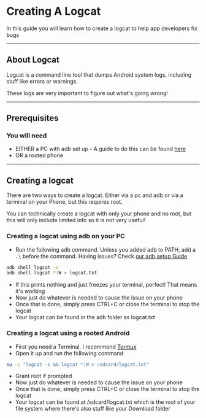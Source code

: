 # Creating A Logcat

In this guide you will learn how to create a logcat to help app developers fix bugs

---

## About Logcat

Logcat is a command line tool that dumps Android system logs, including stuff like errors or warnings.

These logs are very important to figure out what's going wrong!

---

## Prerequisites

### You will need

- EITHER a PC with adb set up - A guide to do this can be found [here](./SettingUpAdb.md)
- OR a rooted phone

---

## Creating a logcat

There are two ways to create a logcat. Either via a pc and adb or via a terminal on your Phone, but this requires root.

You can technically create a logcat with only your phone and no root, but this will only include limited info so it is not very useful!

### Creating a logcat using adb on your PC

- Run the following adb command. Unless you added adb to PATH, add a `.\` before the command. Having issues? Check [our adb setup Guide](./SettingUpAdb.md#getting-started-using-adb)

```bash
adb shell logcat -c
adb shell logcat *:W > logcat.txt
```

- If this prints nothing and just freezes your terminal, perfect! That means it's working
- Now just do whatever is needed to cause the issue on your phone
- Once that is done, simply press CTRL+C or close the terminal to stop the logcat
- Your logcat can be found in the adb folder as logcat.txt

### Creating a logcat using a rooted Android

- First you need a Terminal. I recommend [Termux](https://play.google.com/store/apps/details?id=com.termux)
- Open it up and run the following command

```bash
su -c "logcat -c && logcat *:W > /sdcard/logcat.txt"
```

- Grant root if prompted
- Now just do whatever is needed to cause the issue on your phone
- Once that is done, simply press CTRL+C or close the terminal to stop the logcat
- Your logcat can be found at /sdcard/logcat.txt which is the root of your file system where there's also stuff like your Download folder
